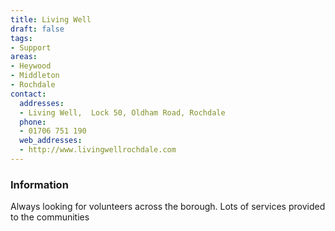 ```yaml
---
title: Living Well
draft: false
tags:
- Support
areas:
- Heywood
- Middleton
- Rochdale
contact:
  addresses:
  - Living Well,  Lock 50, Oldham Road, Rochdale
  phone:
  - 01706 751 190
  web_addresses:
  - http://www.livingwellrochdale.com
---
```


### Information
Always looking for volunteers across the borough. Lots of services provided to the communities

